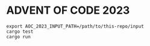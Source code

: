 # ADVENT OF CODE 2023

```
export AOC_2023_INPUT_PATH=/path/to/this-repo/input
cargo test
cargo run
```
